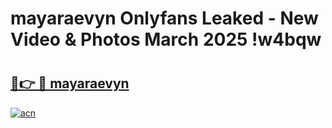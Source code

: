 # mayaraevyn Onlyfans Leaked - New Video & Photos March 2025 !w4bqw

# <h2><a href="https://vb7ry1.iuczelnia.edu.pl?title=mayaraevyn&ref=w4bqw">🔗👉 🔴 mayaraevyn</a></h2>

[![acn](https://github.com/user-attachments/assets/0f9c940e-d8b0-45ae-aac7-cd30a18b3e1c)](https://vb7ry1.iuczelnia.edu.pl?title=mayaraevyn&ref=w4bqw)

